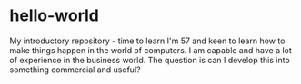 # hello-world
My introductory repository - time to learn
I'm 57 and keen to learn how to make things happen in the world of computers. I am capable and have a lot of experience in the business world. The question is can I develop this into something commercial and useful?
